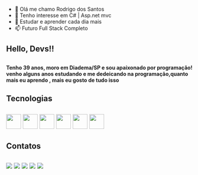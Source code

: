 - 👋 Olá me chamo Rodrigo dos Santos
- 👀 Tenho interesse em C# | Asp.net mvc
- 💞️ Estudar e aprender cada dia mais
- 📫 Futuro Full Stack Completo

 <div>
  <h2>Hello, Devs!!<h2>
   <h4>Tenho 39 anos, moro em Diadema/SP e sou apaixonado por programação! venho alguns anos estudando e me dedeicando na programação,quanto mais eu aprendo , mais eu gosto de tudo isso<h4>
   
 <div>
<div>
 <h2>Tecnologias<h2>
<img src="https://cdn.jsdelivr.net/gh/devicons/devicon/icons/csharp/csharp-original.svg" width="40" height="40"/>
<img src="https://cdn.jsdelivr.net/gh/devicons/devicon/icons/git/git-original.svg" width="40" height="40"/>
<img src="https://cdn.jsdelivr.net/gh/devicons/devicon/icons/html5/html5-original.svg" width="40" height="40" />
<img src="https://cdn.jsdelivr.net/gh/devicons/devicon/icons/dot-net/dot-net-original.svg" width="40" height="40" />
<img src="https://cdn.jsdelivr.net/gh/devicons/devicon/icons/jquery/jquery-original-wordmark.svg" width="40" height="40" />
<img src="https://cdn.jsdelivr.net/gh/devicons/devicon/icons/microsoftsqlserver/microsoftsqlserver-plain-wordmark.svg" width="40" height="40" />
</div>  
 <div>
  <h2>Contatos<h2>
   <div>
<a href="https://www.youtube.com/seu-canal-youtube-aqui" target="_blank"><img src="https://img.shields.io/badge/YouTube-FF0000?style=for-the-badge&logo=youtube&logoColor=white" target="_blank"></a>
<a href="https://instagram.com/seu-usuário-instagram-aqui" target="_blank"><img src="https://img.shields.io/badge/-Instagram-%23E4405F?style=for-the-badge&logo=instagram&logoColor=white" target="_blank"></a>
<a href="https://www.twitch.tv/seu-usuário-aqui" target="_blank"><img src="https://img.shields.io/badge/Twitch-9146FF?style=for-the-badge&logo=twitch&logoColor=white" target="_blank"></a>
<a href = "mailto:contato@seu-usuário-aqui"><img src="https://img.shields.io/badge/Gmail-D14836?style=for-the-badge&logo=gmail&logoColor=white" target="_blank"></a>
<a href="https://www.linkedin.com/in/seu-usuário-linkedln-aqui" target="_blank"><img src="https://img.shields.io/badge/-LinkedIn-%230077B5?style=for-the-badge&logo=linkedin&logoColor=white" target="_blank"></a>   
</div>
   
   
  


 
          

<!---
Rodrigovelotrol/Rodrigovelotrol is a ✨ special ✨ repository because its `README.md` (this file) appears on your GitHub profile.
You can click the Preview link to take a look at your changes.
--->

